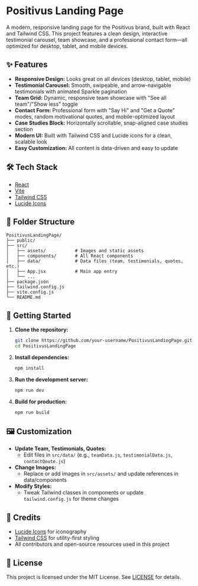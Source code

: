 # Positivus Landing Page

A modern, responsive landing page for the Positivus brand, built with React and Tailwind CSS. This project features a clean design, interactive testimonial carousel, team showcase, and a professional contact form—all optimized for desktop, tablet, and mobile devices.

## ✨ Features

- **Responsive Design:** Looks great on all devices (desktop, tablet, mobile)
- **Testimonial Carousel:** Smooth, swipeable, and arrow-navigable testimonials with animated Sparkle pagination
- **Team Grid:** Dynamic, responsive team showcase with "See all team"/"Show less" toggle
- **Contact Form:** Professional form with "Say Hi" and "Get a Quote" modes, random motivational quotes, and mobile-optimized layout
- **Case Studies Block:** Horizontally scrollable, snap-aligned case studies section
- **Modern UI:** Built with Tailwind CSS and Lucide icons for a clean, scalable look
- **Easy Customization:** All content is data-driven and easy to update

## 🛠️ Tech Stack

- [React](https://reactjs.org/)
- [Vite](https://vitejs.dev/)
- [Tailwind CSS](https://tailwindcss.com/)
- [Lucide Icons](https://lucide.dev/)

## 📁 Folder Structure

```
PositivusLandingPage/
├── public/
├── src/
│   ├── assets/           # Images and static assets
│   ├── components/       # All React components
│   ├── data/             # Data files (team, testimonials, quotes, etc.)
│   ├── App.jsx           # Main app entry
│   └── ...
├── package.json
├── tailwind.config.js
├── vite.config.js
└── README.md
```

## 🚀 Getting Started

1. **Clone the repository:**
   ```bash
   git clone https://github.com/your-username/PositivusLandingPage.git
   cd PositivusLandingPage
   ```
2. **Install dependencies:**
   ```bash
   npm install
   ```
3. **Run the development server:**
   ```bash
   npm run dev
   ```
4. **Build for production:**
   ```bash
   npm run build
   ```

## 🖼️ Customization

- **Update Team, Testimonials, Quotes:**
  - Edit files in `src/data/` (e.g., `teamData.js`, `testimonialData.js`, `contactQoute.js`)
- **Change Images:**
  - Replace or add images in `src/assets/` and update references in data/components
- **Modify Styles:**
  - Tweak Tailwind classes in components or update `tailwind.config.js` for theme changes

## 🙏 Credits

- [Lucide Icons](https://lucide.dev/) for iconography
- [Tailwind CSS](https://tailwindcss.com/) for utility-first styling
- All contributors and open-source resources used in this project

## 📄 License

This project is licensed under the MIT License. See [LICENSE](LICENSE) for details.
